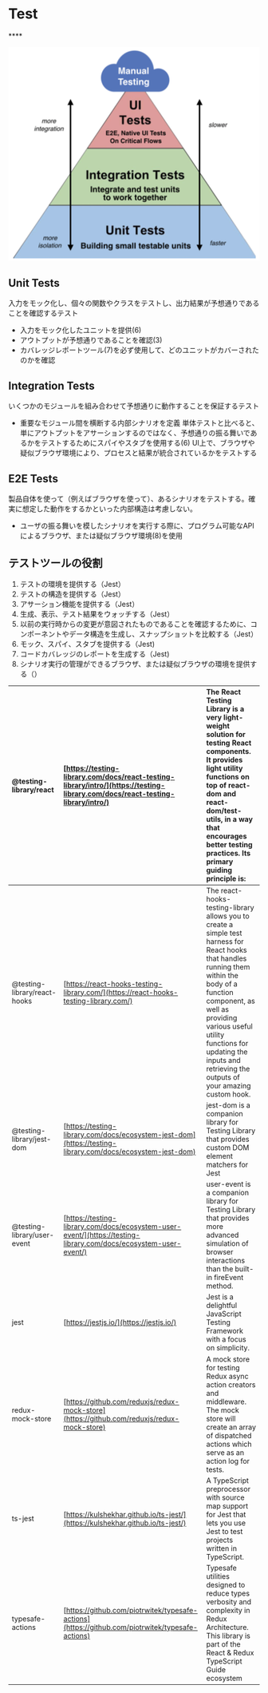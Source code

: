 # Test

\*\*\*\*

![](../.gitbook/assets/screen-shot-0003-03-31-at-13.48.24.png)

## Unit Tests

入力をモック化し、個々の関数やクラスをテストし、出力結果が予想通りであることを確認するテスト

* 入力をモック化したユニットを提供\(6\) 
* アウトプットが予想通りであることを確認\(3\) 
* カバレッジレポートツール\(7\)を必ず使用して、どのユニットがカバーされたのかを確認

## Integration Tests

 いくつかのモジュールを組み合わせて予想通りに動作することを保証するテスト

* 重要なモジュール間を横断する内部シナリオを定義 単体テストと比べると、単にアウトプットをアサーションするのではなく、予想通りの振る舞いであるかをテストするためにスパイやスタブを使用する\(6\) UI上で、ブラウザや疑似ブラウザ環境により、プロセスと結果が統合されているかをテストする

## **E2E Tests**

製品自体を使って（例えばブラウザを使って）、あるシナリオをテストする。確実に想定した動作をするかといった内部構造は考慮しない。

* ユーザの振る舞いを模したシナリオを実行する際に、プログラム可能なAPIによるブラウザ、または疑似ブラウザ環境\(8\)を使用

## テストツールの役割

1. テストの環境を提供する（Jest） 
2. テストの構造を提供する（Jest） 
3. アサーション機能を提供する（Jest） 
4. 生成、表示、テスト結果をウォッチする（Jest） 
5. 以前の実行時からの変更が意図されたものであることを確認するために、コンポーネントやデータ構造を生成し、スナップショットを比較する（Jest） 
6. モック、スパイ、スタブを提供する（Jest\) 
7. コードカバレッジのレポートを生成する（Jest\) 
8. シナリオ実行の管理ができるブラウザ、または疑似ブラウザの環境を提供する（）



| @testing-library/react | [https://testing-library.com/docs/react-testing-library/intro/](https://testing-library.com/docs/react-testing-library/intro/) | The React Testing Library is a very light-weight solution for testing React components. It provides light utility functions on top of react-dom and react-dom/test-utils, in a way that encourages better testing practices. Its primary guiding principle is: |
| :--- | :--- | :--- |
| @testing-library/react-hooks | [https://react-hooks-testing-library.com/](https://react-hooks-testing-library.com/) | The react-hooks-testing-library allows you to create a simple test harness for React hooks that handles running them within the body of a function component, as well as providing various useful utility functions for updating the inputs and retrieving the outputs of your amazing custom hook. |
| @testing-library/jest-dom | [https://testing-library.com/docs/ecosystem-jest-dom](https://testing-library.com/docs/ecosystem-jest-dom) | jest-dom is a companion library for Testing Library that provides custom DOM element matchers for Jest |
| @testing-library/user-event | [https://testing-library.com/docs/ecosystem-user-event/](https://testing-library.com/docs/ecosystem-user-event/) | user-event is a companion library for Testing Library that provides more advanced simulation of browser interactions than the built-in fireEvent method. |
| jest | [https://jestjs.io/](https://jestjs.io/) | Jest is a delightful JavaScript Testing Framework with a focus on simplicity. |
| redux-mock-store | [https://github.com/reduxjs/redux-mock-store](https://github.com/reduxjs/redux-mock-store) | A mock store for testing Redux async action creators and middleware. The mock store will create an array of dispatched actions which serve as an action log for tests. |
| ts-jest | [https://kulshekhar.github.io/ts-jest/](https://kulshekhar.github.io/ts-jest/) | A TypeScript preprocessor with source map support for Jest that lets you use Jest to test projects written in TypeScript. |
| typesafe-actions | [https://github.com/piotrwitek/typesafe-actions](https://github.com/piotrwitek/typesafe-actions) | Typesafe utilities designed to reduce types verbosity and complexity in Redux Architecture. This library is part of the React & Redux TypeScript Guide ecosystem |

